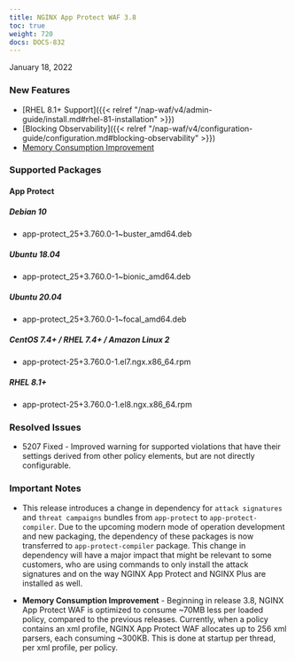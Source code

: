```yaml
---
title: NGINX App Protect WAF 3.8
toc: true
weight: 720
docs: DOCS-832
---
```


January 18, 2022

### New Features

- [RHEL 8.1+ Support]({{< relref "/nap-waf/v4/admin-guide/install.md#rhel-81-installation" >}})
- [Blocking Observability]({{< relref "/nap-waf/v4/configuration-guide/configuration.md#blocking-observability" >}})
- [Memory Consumption Improvement](#important-notes)

### Supported Packages

#### App Protect

##### Debian 10

- app-protect_25+3.760.0-1~buster_amd64.deb

##### Ubuntu 18.04

- app-protect_25+3.760.0-1~bionic_amd64.deb

##### Ubuntu 20.04

- app-protect_25+3.760.0-1~focal_amd64.deb

##### CentOS 7.4+ / RHEL 7.4+ / Amazon Linux 2

- app-protect-25+3.760.0-1.el7.ngx.x86_64.rpm

##### RHEL 8.1+

- app-protect-25+3.760.0-1.el8.ngx.x86_64.rpm

### Resolved Issues

- 5207 Fixed - Improved warning for supported violations that have their settings derived from other policy elements, but are not directly configurable.


### Important Notes

- This release introduces a change in dependency for `attack signatures` and `threat campaigns` bundles from `app-protect` to `app-protect-compiler`. Due to the upcoming modern mode of operation development and new packaging, the dependency of these packages is now transferred to `app-protect-compiler` package.  This change in dependency will have a major impact that might be relevant to some customers, who are using commands to only install the attack signatures and on the way NGINX App Protect and NGINX Plus are installed as well.

- **Memory Consumption Improvement** - Beginning in release 3.8, NGINX App Protect WAF is optimized to consume ~70MB less per loaded policy, compared to the previous releases. Currently, when a policy contains an xml profile, NGINX App Protect WAF allocates up to 256 xml parsers, each consuming ~300KB. This is done at startup per thread, per xml profile, per policy.




